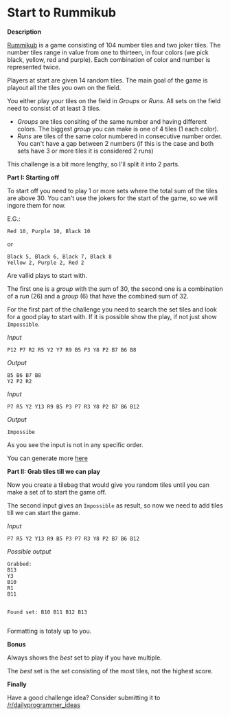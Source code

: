 # Start to Rummikub
<div class="md"><p><strong>Description</strong></p>
<p><a href="https://en.wikipedia.org/wiki/Rummikub">Rummikub</a> is a game consisting of 104 number tiles and two joker tiles. The number tiles range in value from one to thirteen, in four colors (we pick black, yellow, red and purple). Each combination of color and number is represented twice.</p>
<p>Players at start are given 14 random tiles. The main goal of the game is playout all the tiles you own on the field.</p>
<p>You either play your tiles on the field in <em>Groups</em> or <em>Runs</em>. All sets on the field need to consist of at least 3 tiles.</p>
<ul>
<li><em>Groups</em> are tiles consiting of the same number and having different colors. The biggest <em>group</em> you can make is one of 4 tiles (1 each color).</li>
<li><em>Runs</em> are tiles of the same color numbered in consecutive number order. You can't have a gap between 2 numbers (if this is the case and both sets have 3 or more tiles it is considered 2 runs)</li>
</ul>
<p>This challenge is a bit more lengthy, so I'll split it into 2 parts. </p>
<p><strong>Part I: Starting off</strong></p>
<p>To start off you need to play 1 or more sets where the total sum of the tiles are above 30. You can't use the jokers for the start of the game, so we will ingore them for now.</p>
<p>E.G.:</p>
<pre><code>Red 10, Purple 10, Black 10
</code></pre>
<p>or</p>
<pre><code>Black 5, Black 6, Black 7, Black 8
Yellow 2, Purple 2, Red 2
</code></pre>
<p>Are vallid plays to start with.</p>
<p>The first one is a <em>group</em> with the sum of 30, the second one is a combination of a <em>run</em> (26) and a <em>group</em> (6) that have the combined sum of 32.</p>
<p>For the first part of the challenge you need to search the set tiles and look for a good play to start with. If it is possible show the play, if not just show <code>Impossible</code>.</p>
<p><em>Input</em></p>
<pre><code>P12 P7 R2 R5 Y2 Y7 R9 B5 P3 Y8 P2 B7 B6 B8
</code></pre>
<p><em>Output</em></p>
<pre><code>B5 B6 B7 B8
Y2 P2 R2
</code></pre>
<p><em>Input</em></p>
<pre><code>P7 R5 Y2 Y13 R9 B5 P3 P7 R3 Y8 P2 B7 B6 B12
</code></pre>
<p><em>Output</em></p>
<pre><code>Impossibe
</code></pre>
<p>As you see the input is not in any specific order.</p>
<p>You can generate more <a href="https://dotnetfiddle.net/gQQTdT">here</a></p>
<p><strong>Part II: Grab tiles till we can play</strong></p>
<p>Now you create a tilebag that would give you random tiles until you can make a set of to start the game off.</p>
<p>The second input gives an <code>Impossible</code> as result, so now we need to add tiles till we can start the game.</p>
<p><em>Input</em></p>
<pre><code>P7 R5 Y2 Y13 R9 B5 P3 P7 R3 Y8 P2 B7 B6 B12
</code></pre>
<p><em>Possible output</em></p>
<pre><code>Grabbed:
B13
Y3
B10
R1
B11

Found set:
B10 B11 B12 B13
</code></pre>
<p>Formatting is totaly up to you.</p>
<p><strong>Bonus</strong></p>
<p>Always shows the <em>best</em> set to play if you have multiple.</p>
<p>The <em>best</em> set is the set consisting of the most tiles, not the highest score.</p>
<p><strong>Finally</strong></p>
<p>Have a good challenge idea?
Consider submitting it to <a href="/r/dailyprogrammer_ideas">/r/dailyprogrammer_ideas</a></p>
</div>
